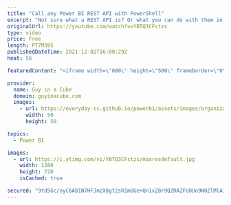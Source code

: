```yaml
---
title: "Call any Power BI REST API with PowerShell"
excerpt: "Not sure what a REST API is? Or what you can do with them in Power BI? Find out how you can easily take advantage of them without having to write a bunch of code. Use PowerShell instead!   REST API Reference Documentation https://docs.microsoft.com/rest/api/power-bi/  Power BI PowerShell Reference Documentation"
originalUrl: https://youtube.com/watch?v=YBTQ3CFstzs
type: video
price: Free
length: PT7M39S
publishedDateTime: 2021-12-02T16:00:29Z
heat: 56

featuredContent: "<iframe width=\"800\" height=\"500\" frameborder=\"0\" src=\"https://www.youtube.com/embed/YBTQ3CFstzs\" allow=\"accelerometer; autoplay; encrypted-media; gyroscope; picture-in-picture\" allowfullscreen></iframe>"

provider:
  name: Guy in a Cube
  domain: guyinacube.com
  images:
    - url: https://everyday-cc.github.io/powerbi/assets/images/organizations/guyinacube.com-50x50.jpg
      width: 50
      height: 50

topics:
  - Power BI

images:
  - url: https://i.ytimg.com/vi/YBTQ3CFstzs/maxresdefault.jpg
    width: 1280
    height: 720
    isCached: true

secured: "9td5Gc/oyC6AB1N7HFJmzX8gt2sR1mOGe+Qn1xZ8r9QZRAZFUOUo9N0ZlMlA17zvaDe53eVYoczesGXJ8LQr+YeMeL1SCyEfzWtgEsbeUQsIJIZJnilK2G66dRRW2878zHIViXGzQb1E7ZDtZF1xSrQ5xCV2V68TIHcvbEhO/we3k5DMJ6BBtlcH6j7EI+XPVVenhfuZQA2ZzfEkU8VU4PB1x0mzQ9BUjDY4vknVoTIi9iCTSD4vaZhlVFaqpfl9qHAYOmHMnf+MKI6H+ttbt2BjIbQ1DborPndwcEAcVtpYXcE/Xtt+HV9d53vdWddrQvNmwMVaiR+V0AQQ9ASihdeoN4T1IkU2SZFI2zoOAbJPYWpNWPCADuV7PXuVXEmVSH6SvrNGw4f7eNnfu96Gpj5ghnUjdU86o1S7go8ykpY=;L4BX594gwyl1qkTDhhPawg=="
---
```


